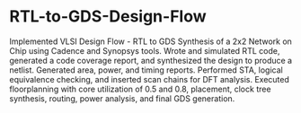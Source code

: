 # RTL-to-GDS-Design-Flow
Implemented VLSI Design Flow -  RTL to GDS Synthesis of a 2x2 Network on Chip using Cadence and Synopsys tools.
Wrote and simulated RTL code, generated a code coverage report, and synthesized the design to produce a netlist. Generated area, power, and timing reports. Performed STA, logical equivalence checking, and inserted scan chains for DFT analysis. Executed floorplanning with core utilization of 0.5 and 0.8, placement, clock tree synthesis, routing, power analysis, and final GDS generation.

